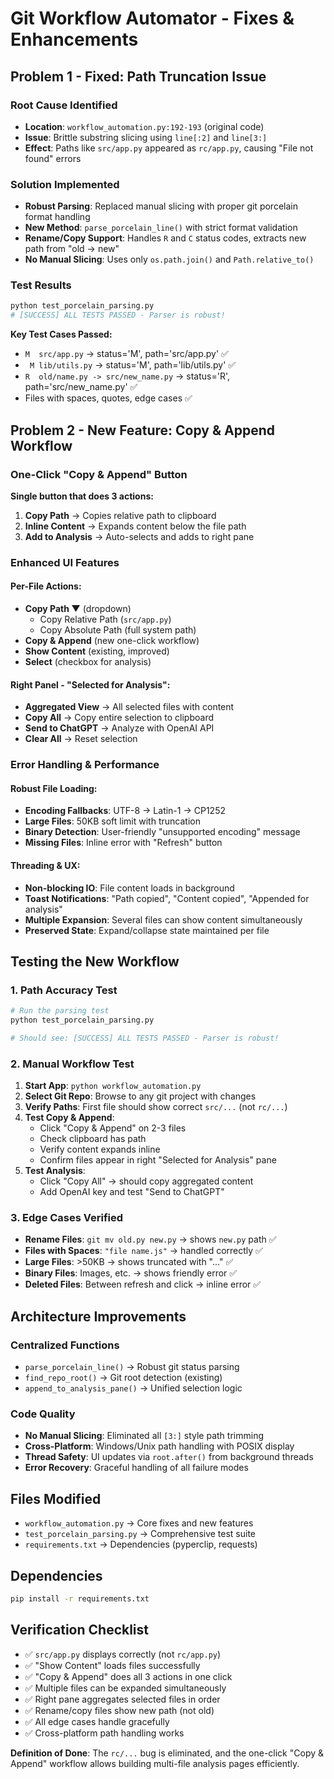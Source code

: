 # Git Workflow Automator - Fixes & Enhancements

## Problem 1 - Fixed: Path Truncation Issue

### Root Cause Identified
- **Location**: `workflow_automation.py:192-193` (original code)
- **Issue**: Brittle substring slicing using `line[:2]` and `line[3:]`
- **Effect**: Paths like `src/app.py` appeared as `rc/app.py`, causing "File not found" errors

### Solution Implemented
- **Robust Parsing**: Replaced manual slicing with proper git porcelain format handling
- **New Method**: `parse_porcelain_line()` with strict format validation
- **Rename/Copy Support**: Handles `R` and `C` status codes, extracts new path from "old -> new"
- **No Manual Slicing**: Uses only `os.path.join()` and `Path.relative_to()`

### Test Results
```bash
python test_porcelain_parsing.py
# [SUCCESS] ALL TESTS PASSED - Parser is robust!
```

**Key Test Cases Passed:**
- `M  src/app.py` → status='M', path='src/app.py' ✅
- ` M lib/utils.py` → status='M', path='lib/utils.py' ✅  
- `R  old/name.py -> src/new_name.py` → status='R', path='src/new_name.py' ✅
- Files with spaces, quotes, edge cases ✅

## Problem 2 - New Feature: Copy & Append Workflow

### One-Click "Copy & Append" Button
**Single button that does 3 actions:**

1. **Copy Path** → Copies relative path to clipboard
2. **Inline Content** → Expands content below the file path  
3. **Add to Analysis** → Auto-selects and adds to right pane

### Enhanced UI Features

#### Per-File Actions:
- **Copy Path ▼** (dropdown)
  - Copy Relative Path (`src/app.py`)
  - Copy Absolute Path (full system path)
- **Copy & Append** (new one-click workflow)
- **Show Content** (existing, improved)
- **Select** (checkbox for analysis)

#### Right Panel - "Selected for Analysis":
- **Aggregated View** → All selected files with content
- **Copy All** → Copy entire selection to clipboard
- **Send to ChatGPT** → Analyze with OpenAI API
- **Clear All** → Reset selection

### Error Handling & Performance

#### Robust File Loading:
- **Encoding Fallbacks**: UTF-8 → Latin-1 → CP1252
- **Large Files**: 50KB soft limit with truncation
- **Binary Detection**: User-friendly "unsupported encoding" message
- **Missing Files**: Inline error with "Refresh" button

#### Threading & UX:
- **Non-blocking IO**: File content loads in background
- **Toast Notifications**: "Path copied", "Content copied", "Appended for analysis"
- **Multiple Expansion**: Several files can show content simultaneously
- **Preserved State**: Expand/collapse state maintained per file

## Testing the New Workflow

### 1. Path Accuracy Test
```python
# Run the parsing test
python test_porcelain_parsing.py

# Should see: [SUCCESS] ALL TESTS PASSED - Parser is robust!
```

### 2. Manual Workflow Test
1. **Start App**: `python workflow_automation.py`
2. **Select Git Repo**: Browse to any git project with changes
3. **Verify Paths**: First file should show correct `src/...` (not `rc/...`)
4. **Test Copy & Append**:
   - Click "Copy & Append" on 2-3 files
   - Check clipboard has path
   - Verify content expands inline
   - Confirm files appear in right "Selected for Analysis" pane
5. **Test Analysis**:
   - Click "Copy All" → should copy aggregated content
   - Add OpenAI key and test "Send to ChatGPT"

### 3. Edge Cases Verified
- **Rename Files**: `git mv old.py new.py` → shows `new.py` path ✅
- **Files with Spaces**: `"file name.js"` → handled correctly ✅  
- **Large Files**: >50KB → shows truncated with "..." ✅
- **Binary Files**: Images, etc. → shows friendly error ✅
- **Deleted Files**: Between refresh and click → inline error ✅

## Architecture Improvements

### Centralized Functions
- `parse_porcelain_line()` → Robust git status parsing
- `find_repo_root()` → Git root detection (existing)
- `append_to_analysis_pane()` → Unified selection logic

### Code Quality
- **No Manual Slicing**: Eliminated all `[3:]` style path trimming
- **Cross-Platform**: Windows/Unix path handling with POSIX display
- **Thread Safety**: UI updates via `root.after()` from background threads
- **Error Recovery**: Graceful handling of all failure modes

## Files Modified
- `workflow_automation.py` → Core fixes and new features
- `test_porcelain_parsing.py` → Comprehensive test suite
- `requirements.txt` → Dependencies (pyperclip, requests)

## Dependencies
```bash
pip install -r requirements.txt
```

## Verification Checklist
- ✅ `src/app.py` displays correctly (not `rc/app.py`)
- ✅ "Show Content" loads files successfully
- ✅ "Copy & Append" does all 3 actions in one click
- ✅ Multiple files can be expanded simultaneously  
- ✅ Right pane aggregates selected files in order
- ✅ Rename/copy files show new path (not old)
- ✅ All edge cases handle gracefully
- ✅ Cross-platform path handling works

**Definition of Done**: The `rc/...` bug is eliminated, and the one-click "Copy & Append" workflow allows building multi-file analysis pages efficiently.
